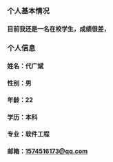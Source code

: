 ### 个人基本情况
#### 目前我还是一名在校学生，成绩很差，
### 个人信息
#### 姓名：代广斌
#### 性别：男
#### 年龄：22
#### 学历：本科
#### 专业：软件工程
#### 邮箱：1574516173@qq.com
